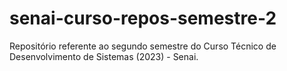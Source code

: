 # senai-curso-repos-semestre-2
Repositório referente ao segundo semestre do Curso Técnico de Desenvolvimento de Sistemas (2023) - Senai.
